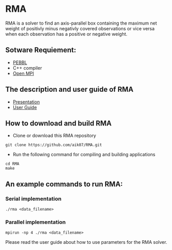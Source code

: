 # RMA

RMA is a solver to find an axis-parallel box containing the maximum net
weight of positivly minus negativly covered observations or vice versa
when each observation has a positive or negative weight. 

## Sotware Requiement:
* [PEBBL](https://software.sandia.gov/trac/acro/wiki/Example/Building/acro-pebbl)
* C++ compiler
* [Open MPI](https://www.open-mpi.org/)

## The description and user guide of RMA
* [Presentation](https://github.com/aik07/RMA/blob/master/RMA_slides.pdf)
* [User Guide](https://github.com/aik07/RMA/blob/master/RMA_user_guide.pdf)

## How to download and build RMA

* Clone or download this RMA repository
```
git clone https://github.com/aik07/RMA.git
```
* Run the following command for compiling and building applications
```
cd RMA
make
```

## An example commands to run RMA:

### Serial implementation
```
./rma <data_filename>
```

### Parallel implementation
```
mpirun -np 4 ./rma <data_filename>
```

Please read the user guide about how to use parameters for the RMA solver.
